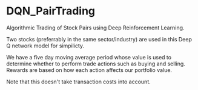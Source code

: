 # DQN_PairTrading

Algorithmic Trading of Stock Pairs using Deep Reinforcement Learning.

Two stocks (preferrably in the same sector/industry) are used in this Deep Q network model for simpilicty.

We have a five day moving average period whose value is used to determine whether to perform trade actions such as buying and selling.
Rewards are based on how each action affects our portfolio value.

Note that this doesn't take transaction costs into account.
